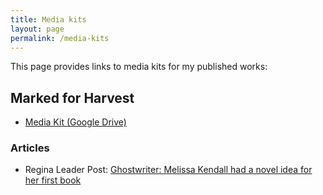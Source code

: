 ```yaml
---
title: Media kits
layout: page
permalink: /media-kits
---
```


This page provides links to media kits for my published works:

## Marked for Harvest

* [Media Kit (Google Drive)](https://drive.google.com/drive/folders/1Y3TcdUZ7ZKfk55SYaHs07I_xWn6apHTU?usp=sharing)

### Articles

* Regina Leader Post: [Ghostwriter: Melissa Kendall had a novel idea for her first book
](https://leaderpost.com/entertainment/ghostwriter-melissa-kendall-had-a-novel-idea-for-her-first-book)
